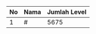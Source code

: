| No | Nama            | Jumlah Level |
|----|-----------------|--------------|
| 1  | #    |    5675        |
